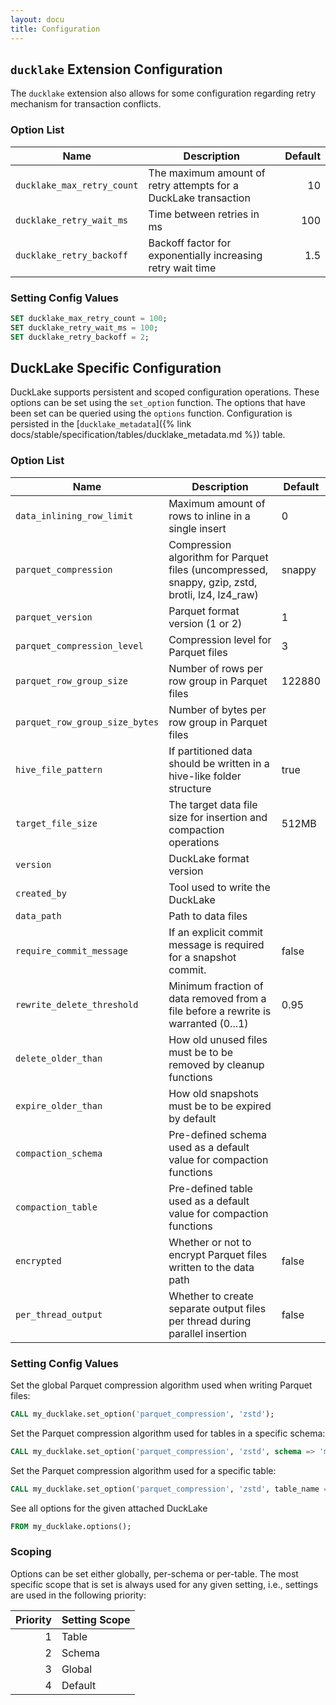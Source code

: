 ```yaml
---
layout: docu
title: Configuration
---
```


## `ducklake` Extension Configuration

The `ducklake` extension also allows for some configuration regarding retry mechanism for transaction conflicts.

### Option List

| Name                       | Description                                                     | Default |
| -------------------------- | --------------------------------------------------------------- | ------: |
| `ducklake_max_retry_count` | The maximum amount of retry attempts for a DuckLake transaction |      10 |
| `ducklake_retry_wait_ms`   | Time between retries in ms                                      |     100 |
| `ducklake_retry_backoff`   | Backoff factor for exponentially increasing retry wait time     |     1.5 |

### Setting Config Values

```sql
SET ducklake_max_retry_count = 100;
SET ducklake_retry_wait_ms = 100;
SET ducklake_retry_backoff = 2;
```

## DuckLake Specific Configuration

DuckLake supports persistent and scoped configuration operations.
These options can be set using the `set_option` function.
The options that have been set can be queried using the `options` function.
Configuration is persisted in the [`ducklake_metadata`]({% link docs/stable/specification/tables/ducklake_metadata.md %}) table.

### Option List

| Name                           | Description                                                                                      | Default |
| ------------------------------ | ------------------------------------------------------------------------------------------------ | ------- |
| `data_inlining_row_limit`      | Maximum amount of rows to inline in a single insert                                              | 0       |
| `parquet_compression`          | Compression algorithm for Parquet files (uncompressed, snappy, gzip, zstd, brotli, lz4, lz4_raw) | snappy  |
| `parquet_version`              | Parquet format version (1 or 2)                                                                  | 1       |
| `parquet_compression_level`    | Compression level for Parquet files                                                              | 3       |
| `parquet_row_group_size`       | Number of rows per row group in Parquet files                                                    | 122880  |
| `parquet_row_group_size_bytes` | Number of bytes per row group in Parquet files                                                   |         |
| `hive_file_pattern`            | If partitioned data should be written in a hive-like folder structure                            | true    |
| `target_file_size`             | The target data file size for insertion and compaction operations                                | 512MB   |
| `version`                      | DuckLake format version                                                                          |         |
| `created_by`                   | Tool used to write the DuckLake                                                                  |         |
| `data_path`                    | Path to data files                                                                               |         |
| `require_commit_message`       | If an explicit commit message is required for a snapshot commit.                                 | false   |
| `rewrite_delete_threshold`     | Minimum fraction of data removed from a file before a rewrite is warranted (0...1)               | 0.95    |
| `delete_older_than`            | How old unused files must be to be removed by cleanup functions                                  |         |
| `expire_older_than`            | How old snapshots must be to be expired by default                                               |         |
| `compaction_schema`            | Pre-defined schema used as a default value for compaction functions                              |         |
| `compaction_table`             | Pre-defined table used as a default value for compaction functions                               |         |
| `encrypted`                    | Whether or not to encrypt Parquet files written to the data path                                 | false   |
| `per_thread_output`            | Whether to create separate output files per thread during parallel insertion                     | false   |

### Setting Config Values

Set the global Parquet compression algorithm used when writing Parquet files:

```sql
CALL my_ducklake.set_option('parquet_compression', 'zstd');
```

Set the Parquet compression algorithm used for tables in a specific schema:

```sql
CALL my_ducklake.set_option('parquet_compression', 'zstd', schema => 'my_schema');
```

Set the Parquet compression algorithm used for a specific table:

```sql
CALL my_ducklake.set_option('parquet_compression', 'zstd', table_name => 'my_table');
```

See all options for the given attached DuckLake

```sql
FROM my_ducklake.options();
```

### Scoping

Options can be set either globally, per-schema or per-table.
The most specific scope that is set is always used for any given setting, i.e., settings are used in the following priority:

| Priority | Setting Scope |
| -------: | ------------- |
|        1 | Table         |
|        2 | Schema        |
|        3 | Global        |
|        4 | Default       |
